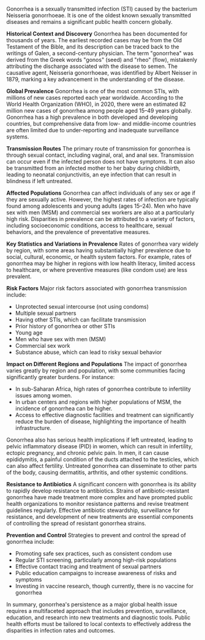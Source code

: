 Gonorrhea is a sexually transmitted infection (STI) caused by the bacterium Neisseria gonorrhoeae. It is one of the oldest known sexually transmitted diseases and remains a significant public health concern globally.

**Historical Context and Discovery**
Gonorrhea has been documented for thousands of years. The earliest recorded cases may be from the Old Testament of the Bible, and its description can be traced back to the writings of Galen, a second-century physician. The term "gonorrhea" was derived from the Greek words "gonos" (seed) and "rheo" (flow), mistakenly attributing the discharge associated with the disease to semen. The causative agent, Neisseria gonorrhoeae, was identified by Albert Neisser in 1879, marking a key advancement in the understanding of the disease.

**Global Prevalence**
Gonorrhea is one of the most common STIs, with millions of new cases reported each year worldwide. According to the World Health Organization (WHO), in 2020, there were an estimated 82 million new cases of gonorrhea among people aged 15–49 years globally. Gonorrhea has a high prevalence in both developed and developing countries, but comprehensive data from low- and middle-income countries are often limited due to under-reporting and inadequate surveillance systems.

**Transmission Routes**
The primary route of transmission for gonorrhea is through sexual contact, including vaginal, oral, and anal sex. Transmission can occur even if the infected person does not have symptoms. It can also be transmitted from an infected mother to her baby during childbirth, leading to neonatal conjunctivitis, an eye infection that can result in blindness if left untreated.

**Affected Populations**
Gonorrhea can affect individuals of any sex or age if they are sexually active. However, the highest rates of infection are typically found among adolescents and young adults (ages 15–24). Men who have sex with men (MSM) and commercial sex workers are also at a particularly high risk. Disparities in prevalence can be attributed to a variety of factors, including socioeconomic conditions, access to healthcare, sexual behaviors, and the prevalence of preventative measures.

**Key Statistics and Variations in Prevalence**
Rates of gonorrhea vary widely by region, with some areas having substantially higher prevalence due to social, cultural, economic, or health system factors. For example, rates of gonorrhea may be higher in regions with low health literacy, limited access to healthcare, or where preventive measures (like condom use) are less prevalent.

**Risk Factors**
Major risk factors associated with gonorrhea transmission include:

- Unprotected sexual intercourse (not using condoms)
- Multiple sexual partners
- Having other STIs, which can facilitate transmission
- Prior history of gonorrhea or other STIs
- Young age
- Men who have sex with men (MSM)
- Commercial sex work
- Substance abuse, which can lead to risky sexual behavior

**Impact on Different Regions and Populations**
The impact of gonorrhea varies greatly by region and population, with some communities facing significantly greater burdens. For instance:

- In sub-Saharan Africa, high rates of gonorrhea contribute to infertility issues among women.
- In urban centers and regions with higher populations of MSM, the incidence of gonorrhea can be higher.
- Access to effective diagnostic facilities and treatment can significantly reduce the burden of disease, highlighting the importance of health infrastructure.

Gonorrhea also has serious health implications if left untreated, leading to pelvic inflammatory disease (PID) in women, which can result in infertility, ectopic pregnancy, and chronic pelvic pain. In men, it can cause epididymitis, a painful condition of the ducts attached to the testicles, which can also affect fertility. Untreated gonorrhea can disseminate to other parts of the body, causing dermatitis, arthritis, and other systemic conditions.

**Resistance to Antibiotics**
A significant concern with gonorrhea is its ability to rapidly develop resistance to antibiotics. Strains of antibiotic-resistant gonorrhea have made treatment more complex and have prompted public health organizations to monitor resistance patterns and revise treatment guidelines regularly. Effective antibiotic stewardship, surveillance for resistance, and development of new treatments are essential components of controlling the spread of resistant gonorrhea strains.

**Prevention and Control**
Strategies to prevent and control the spread of gonorrhea include:

- Promoting safe sex practices, such as consistent condom use
- Regular STI screening, particularly among high-risk populations
- Effective contact tracing and treatment of sexual partners
- Public education campaigns to increase awareness of risks and symptoms
- Investing in vaccine research, though currently, there is no vaccine for gonorrhea

In summary, gonorrhea's persistence as a major global health issue requires a multifaceted approach that includes prevention, surveillance, education, and research into new treatments and diagnostic tools. Public health efforts must be tailored to local contexts to effectively address the disparities in infection rates and outcomes.
